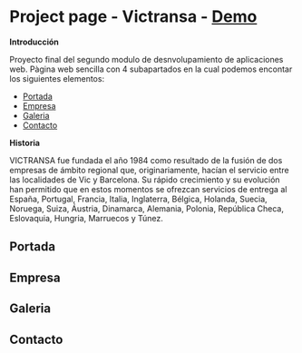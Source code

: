 # Project page - Victransa - [Demo](https://arnedo5.github.io/LandingVictran/)

**Introducción**

Proyecto final del segundo modulo de desnvolupamiento de aplicaciones web. Pàgina web sencilla con 4 subapartados en la cual podemos encontar los siguientes elementos:

- [Portada](#portada)
- [Empresa](#empresa)
- [Galeria](#galeria)
- [Contacto](#contacto)

**Historia**

VICTRANSA fue fundada el año 1984 como resultado de la fusión de dos empresas de ámbito regional que, originariamente, hacían el servicio entre las localidades de Vic y Barcelona. Su rápido crecimiento y su evolución han permitido que en estos momentos se ofrezcan servicios de entrega al España, Portugal, Francia, Italia, Inglaterra, Bélgica, Holanda, Suecia, Noruega, Suiza, Áustria, Dinamarca, Alemania, Polonia, República Checa, Eslovaquia, Hungria, Marruecos y Túnez.

<a name="portada"></a>
## Portada

<a name="empresa"></a>
## Empresa

<a name="galeria"></a>
## Galeria

<a name="contacto"></a>
## Contacto
